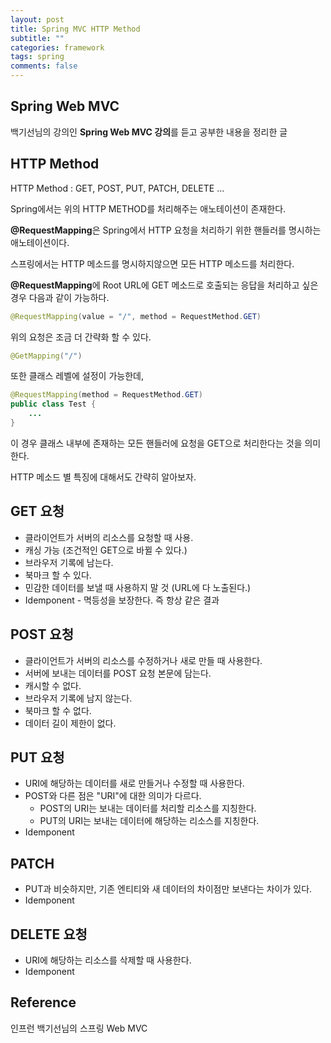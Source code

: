 ```yaml
---
layout: post
title: Spring MVC HTTP Method
subtitle: ""
categories: framework
tags: spring
comments: false
---
```


## Spring Web MVC

백기선님의 강의인 **Spring Web MVC 강의**를 듣고 공부한 내용을 정리한 글

## HTTP Method

HTTP Method : GET, POST, PUT, PATCH, DELETE ...

Spring에서는 위의 HTTP METHOD를 처리해주는 애노테이션이 존재한다.

**@RequestMapping**은 Spring에서 HTTP 요청을 처리하기 위한 핸들러를 명시하는 애노테이션이다.

스프링에서는 HTTP 메소드를 명시하지않으면 모든 HTTP 메소드를 처리한다.

**@RequestMapping**에 Root URL에 GET 메소드로 호출되는 응답을 처리하고 싶은 경우 다음과 같이 가능하다.

```java
@RequestMapping(value = "/", method = RequestMethod.GET)
```

위의 요청은 조금 더 간략화 할 수 있다.

```java
@GetMapping("/")
```

또한 클래스 레벨에 설정이 가능한데,

```java
@RequestMapping(method = RequestMethod.GET)
public class Test {
    ...
}
```

이 경우 클래스 내부에 존재하는 모든 핸들러에 요청을 GET으로 처리한다는 것을 의미한다.

HTTP 메소드 별 특징에 대해서도 간략히 알아보자.

## GET 요청

- 클라이언트가 서버의 리소스를 요청할 때 사용.
- 캐싱 가능 (조건적인 GET으로 바뀔 수 있다.)
- 브라우저 기록에 남는다.
- 북마크 할 수 있다.
- 민감한 데이터를 보낼 때 사용하지 말 것 (URL에 다 노출된다.)
- Idemponent - 멱등성을 보장한다. 즉 항상 같은 결과

## POST 요청

- 클라이언트가 서버의 리소스를 수정하거나 새로 만들 때 사용한다.
- 서버에 보내는 데이터를 POST 요청 본문에 담는다.
- 캐시할 수 없다.
- 브라우저 기록에 남지 않는다.
- 북마크 할 수 없다.
- 데이터 길이 제한이 없다.

## PUT 요청

- URI에 해당하는 데이터를 새로 만들거나 수정할 때 사용한다.
- POST와 다른 점은 "URI"에 대한 의미가 다르다.
  - POST의 URI는 보내는 데이터를 처리할 리소스를 지칭한다.
  - PUT의 URI는 보내는 데이터에 해당하는 리소스를 지칭한다.
- Idemponent

## PATCH

- PUT과 비슷하지만, 기존 엔티티와 새 데이터의 차이점만 보낸다는 차이가 있다.
- Idemponent

## DELETE 요청

- URI에 해당하는 리소스를 삭제할 때 사용한다.
- Idemponent

## Reference

인프런 백기선님의 스프링 Web MVC
